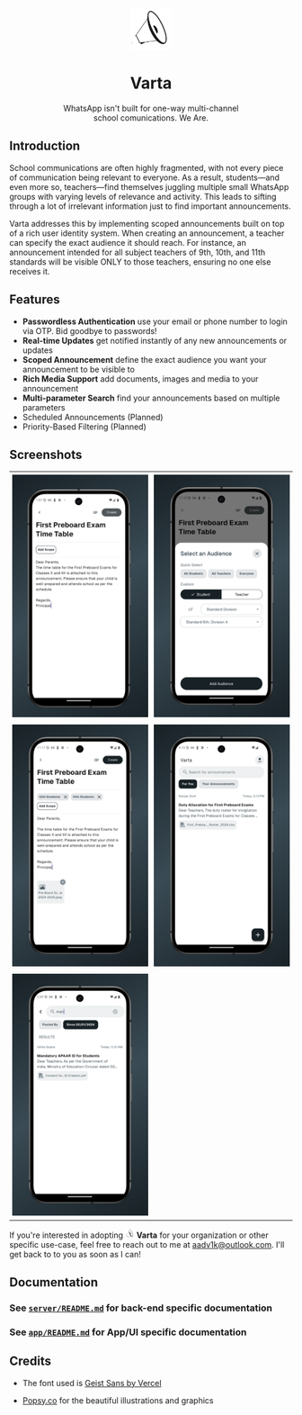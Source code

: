<p align="center">
    <img src="./app/assets/images/varta-logo-largest.png", height="76">
    <h1 align="center">Varta</h1>
  </a>
</p>

<center>
<p align="center" style="max-width: 320px;">
    WhatsApp isn't built for one-way multi-channel school comunications. We Are.
</p>
</center>

## Introduction

School communications are often highly fragmented, with not every piece of communication being relevant to everyone. As a result, students—and even more so, teachers—find themselves juggling multiple small WhatsApp groups with varying levels of relevance and activity. This leads to sifting through a lot of irrelevant information just to find important announcements.

Varta addresses this by implementing scoped announcements built on top of a rich user identity system. When creating an announcement, a teacher can specify the exact audience it should reach. For instance, an announcement intended for all subject teachers of 9th, 10th, and 11th standards will be visible ONLY to those teachers, ensuring no one else receives it.

## Features

- **Passwordless Authentication** use your email or phone number to login via OTP. Bid goodbye to passwords!
- **Real-time Updates** get notified instantly of any new announcements or updates
- **Scoped Announcement** define the exact audience you want your announcement to be visible to
- **Rich Media Support** add documents, images and media to your announcement
- **Multi-parameter Search** find your announcements based on multiple parameters
- Scheduled Announcements (Planned) 
- Priority-Based Filtering (Planned) 

## Screenshots

<table style="border-collapse: collapse;">
    <tr>
        <td style="padding: 5px;">
            <img src="./docs/screenshots/varta-scr-1.png" alt="Create an Announcement">
        </td>
        <td style="padding: 5px;">
            <img src="./docs/screenshots/varta-scr-2.png" alt="Select one or multiple scopes">
        </td>
    </tr>
    <tr>
        <td style="padding: 5px;">
            <img src="./docs/screenshots/varta-scr-3.png" alt="Add media or documents as needed">
        </td>
        <td style="padding: 5px;">
            <img src="./docs/screenshots/varta-scr-4.png" alt="See announcements relevant to you">
        </td>
    </tr>
    <tr>
        <td style="padding: 5px;">
            <img src="./docs/screenshots/varta-scr-5.png" alt="A powerful multi-parameter search functionality ">
        </td>
    </tr>
</table>

If you're interested in adopting <img src="./app/assets/images/varta-logo-largest.png" width="16px">
**Varta** for your organization or other specific use-case, feel free to reach out to me at [aadv1k@outlook.com](mailto:aadv1k@outlook.com). I'll get back to to you as soon as I can! 

## Documentation

### See [`server/README.md`](./server/README.md) for back-end specific documentation

### See [`app/README.md`](./app/README.md) for App/UI specific documentation

## Credits

- The font used is [Geist Sans by Vercel](https://vercel.com/font)

- [Popsy.co](https://popsy.co/illustrations) for the beautiful illustrations and graphics
